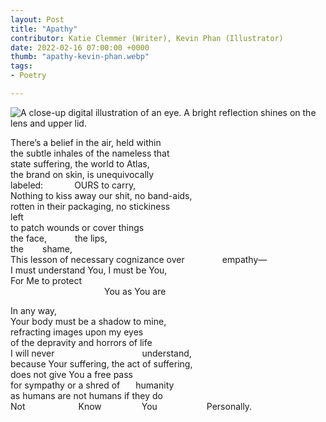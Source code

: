 ```yaml
---
layout: Post
title: "Apathy"
contributor: Katie Clemmer (Writer), Kevin Phan (Illustrator)
date: 2022-02-16 07:00:00 +0000
thumb: "apathy-kevin-phan.webp"
tags: 
- Poetry

---
```

<img src="{{ site.baseurl }}/uploads/2022/apathy-kevin-phan.jpg"
    alt="A close-up digital illustration of an eye. A bright reflection shines on the lens and upper lid."
    class="w450">

There’s a belief in the air, held within<br />
the subtle inhales of the nameless that<br />
state suffering, the world to Atlas, <br />
the brand on skin, is unequivocally<br />
labeled:<span style="padding-left: 50px">OURS to carry,</span><br />
Nothing to kiss away our shit, no band-aids,<br />
rotten in their packaging, no stickiness <br />
left<br />
to patch wounds or cover things<br />
the face,<span style="padding-left: 45px">the lips,</span><br />
the<span style="padding-left: 30px">shame,</span><br />
This lesson of necessary cognizance over<span style="padding-left: 60px">empathy&mdash;</span><br />
I must understand You, I must be You,<br />
For Me to protect<br />
<span style="padding-left: 150px">You as You are</span>

In any way,<br />
Your body must be a shadow to mine,<br />
refracting images upon my eyes<br />
of the depravity and horrors of life<br />
I will never<span style="padding-left: 140px">understand,</span><br />
because Your suffering, the act of suffering,<br />
does not give You a free pass<br />
for sympathy or a shred of<span style="padding-left: 25px">humanity</span><br />
as humans are not humans if they do<br />
Not<span style="padding-left: 85px">Know</span> <span style="padding-left: 60px">You</span> <span style="padding-left: 75px">Personally.</span>
